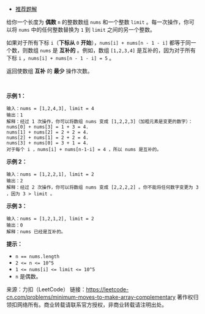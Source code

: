 * [推荐题解](https://leetcode-cn.com/problems/minimum-moves-to-make-array-complementary/solution/jie-zhe-ge-wen-ti-xue-xi-yi-xia-chai-fen-shu-zu-on/)

给你一个长度为 **偶数** ```n``` 的整数数组 ```nums``` 和一个整数 ```limit``` 。每一次操作，你可以将 ```nums``` 中的任何整数替换为 ```1``` 到 ```limit``` 之间的另一个整数。

如果对于所有下标 ```i```（**下标从** ```0``` **开始**），```nums[i] + nums[n - 1 - i]``` 都等于同一个数，则数组 ```nums``` 是 **互补的** 。例如，数组 ```[1,2,3,4]``` 是互补的，因为对于所有下标 ```i``` ，```nums[i] + nums[n - 1 - i] = 5``` 。

返回使数组 **互补** 的 **最少** 操作次数。

 

**示例 1：**
```
输入：nums = [1,2,4,3], limit = 4
输出：1
解释：经过 1 次操作，你可以将数组 nums 变成 [1,2,2,3]（加粗元素是变更的数字）：
nums[0] + nums[3] = 1 + 3 = 4.
nums[1] + nums[2] = 2 + 2 = 4.
nums[2] + nums[1] = 2 + 2 = 4.
nums[3] + nums[0] = 3 + 1 = 4.
对于每个 i ，nums[i] + nums[n-1-i] = 4 ，所以 nums 是互补的。
```
**示例 2：**
```
输入：nums = [1,2,2,1], limit = 2
输出：2
解释：经过 2 次操作，你可以将数组 nums 变成 [2,2,2,2] 。你不能将任何数字变更为 3 ，因为 3 > limit 。
```
**示例 3：**
```
输入：nums = [1,2,1,2], limit = 2
输出：0
解释：nums 已经是互补的。
```

**提示：**

* ```n == nums.length```
* ```2 <= n <= 10^5```
* ```1 <= nums[i] <= limit <= 10^5```
* ```n``` 是偶数。

来源：力扣（LeetCode）
链接：https://leetcode-cn.com/problems/minimum-moves-to-make-array-complementary
著作权归领扣网络所有。商业转载请联系官方授权，非商业转载请注明出处。
